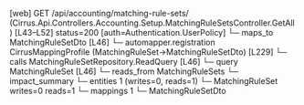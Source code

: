 [web] GET /api/accounting/matching-rule-sets/  (Cirrus.Api.Controllers.Accounting.Setup.MatchingRuleSetsController.GetAll)  [L43–L52] status=200 [auth=Authentication.UserPolicy]
  └─ maps_to MatchingRuleSetDto [L46]
    └─ automapper.registration CirrusMappingProfile (MatchingRuleSet->MatchingRuleSetDto) [L229]
  └─ calls MatchingRuleSetRepository.ReadQuery [L46]
  └─ query MatchingRuleSet [L46]
    └─ reads_from MatchingRuleSets
  └─ impact_summary
    └─ entities 1 (writes=0, reads=1)
      └─ MatchingRuleSet writes=0 reads=1
    └─ mappings 1
      └─ MatchingRuleSetDto

